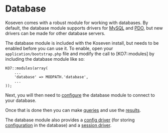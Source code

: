# Database 

Koseven comes with a robust module for working with databases. By default, the database module supports drivers for [MySQL](http://php.net/mysql) and [PDO](http://php.net/pdo), but new drivers can be made for other database servers.

The database module is included with the Koseven install, but needs to be enabled before you can use it. To enable, open your `application/bootstrap.php` file and modify the call to [KO7::modules] by including the database module like so:

    KO7::modules(array(
        ...
        'database' => MODPATH.'database',
        ...
    ));

Next, you will then need to [configure](config) the database module to connect to your database.

Once that is done then you can make [queries](query) and use the [results](results).

The database module also provides a [config driver](../api/KO7_Config_Database) (for storing [configuration](../koseven/files/config) in the database) and a [session driver](Session_Database).
